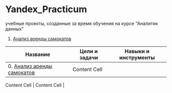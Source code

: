 # Yandex_Practicum
учебные проекты, созданные за время обучения на курсе "Аналитик данных"

1. [Анализ аренды самокатов](https://github.com/Nebaddonn/Yandex_Practicum/tree/main/%D0%90%D0%BD%D0%B0%D0%BB%D0%B8%D0%B7%20%D0%B0%D1%80%D0%B5%D0%BD%D0%B4%D1%8B%20%D1%81%D0%B0%D0%BC%D0%BE%D0%BA%D0%B0%D1%82%D0%BE%D0%B2)


Название      | Цели и задачи | Навыки и инструменты
------------- | ------------- | --------------------
0. [Анализ аренды самокатов](https://github.com/Nebaddonn/Yandex_Practicum/tree/main/%D0%90%D0%BD%D0%B0%D0%BB%D0%B8%D0%B7%20%D0%B0%D1%80%D0%B5%D0%BD%D0%B4%D1%8B%20%D1%81%D0%B0%D0%BC%D0%BE%D0%BA%D0%B0%D1%82%D0%BE%D0%B2)  | Content Cell  |


Content Cell  | Content Cell  |
